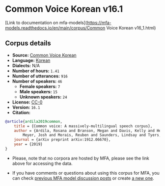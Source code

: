 # Common Voice Korean v16.1

[Link to documentation on mfa-models](https://mfa-models.readthedocs.io/en/main/corpus/Common Voice Korean v16_1.html)

## Corpus details

- **Source:** [Common Voice Korean](https://voice.mozilla.org/en/datasets)
- **Language:** [Korean](https://en.wikipedia.org/wiki/Korean_language)
- **Dialects:** N/A
- **Number of hours:** `1.41`
- **Number of utterances:** `916`
- **Number of speakers:** `46`
  - **Female speakers:** `7`
  - **Male speakers:** `15`
  - **Unknown speakers:** `24`
- **License:** [CC-0](https://creativecommons.org/publicdomain/zero/1.0/)
- **Version:** `16.1`
- **Citation:**
```bibtex
@article{ardila2019common,
	title = {Common voice: A massively-multilingual speech corpus},
	author = {Ardila, Rosana and Branson, Megan and Davis, Kelly and Henretty, Michael and Kohler, Michael and
		Meyer, Josh and Morais, Reuben and Saunders, Lindsay and Tyers, Francis M and Weber, Gregor},
	journal = {arXiv preprint arXiv:1912.06670},
	year = {2019}
}
```

- Please, note that no corpora are hosted by MFA, please see the link above for accessing the data.

- If you have comments or questions about using this corpus for MFA, you can check [previous MFA model discussion posts](https://github.com/MontrealCorpusTools/mfa-models/discussions?discussions_q=Common+Voice+Korean+v16.1) or create [a new one](https://github.com/MontrealCorpusTools/mfa-models/discussions/new).
